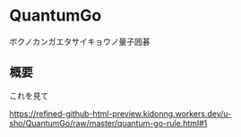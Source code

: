 # QuantumGo

ボクノカンガエタサイキョウノ量子囲碁

## 概要

これを見て

<https://refined-github-html-preview.kidonng.workers.dev/u-sho/QuantumGo/raw/master/quantum-go-rule.html#1>
